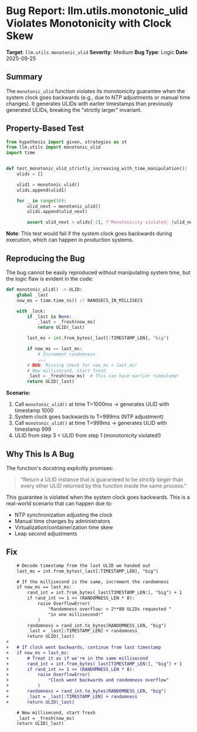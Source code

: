 # Bug Report: llm.utils.monotonic_ulid Violates Monotonicity with Clock Skew

**Target**: `llm.utils.monotonic_ulid`
**Severity**: Medium
**Bug Type**: Logic
**Date**: 2025-09-25

## Summary

The `monotonic_ulid` function violates its monotonicity guarantee when the system clock goes backwards (e.g., due to NTP adjustments or manual time changes). It generates ULIDs with earlier timestamps than previously generated ULIDs, breaking the "strictly larger" invariant.

## Property-Based Test

```python
from hypothesis import given, strategies as st
from llm.utils import monotonic_ulid
import time


def test_monotonic_ulid_strictly_increasing_with_time_manipulation():
    ulids = []

    ulid1 = monotonic_ulid()
    ulids.append(ulid1)

    for _ in range(10):
        ulid_next = monotonic_ulid()
        ulids.append(ulid_next)

        assert ulid_next > ulids[-2], f"Monotonicity violated: {ulid_next} <= {ulids[-2]}"
```

**Note**: This test would fail if the system clock goes backwards during execution, which can happen in production systems.

## Reproducing the Bug

The bug cannot be easily reproduced without manipulating system time, but the logic flaw is evident in the code:

```python
def monotonic_ulid() -> ULID:
    global _last
    now_ms = time.time_ns() // NANOSECS_IN_MILLISECS

    with _lock:
        if _last is None:
            _last = _fresh(now_ms)
            return ULID(_last)

        last_ms = int.from_bytes(_last[:TIMESTAMP_LEN], "big")

        if now_ms == last_ms:
            # Increment randomness
            ...
        # BUG: Missing check for now_ms < last_ms!
        # New millisecond, start fresh
        _last = _fresh(now_ms)  # This can have earlier timestamp!
        return ULID(_last)
```

**Scenario:**
1. Call `monotonic_ulid()` at time T=1000ms → generates ULID with timestamp 1000
2. System clock goes backwards to T=999ms (NTP adjustment)
3. Call `monotonic_ulid()` at time T=999ms → generates ULID with timestamp 999
4. ULID from step 3 < ULID from step 1 (monotonicity violated!)

## Why This Is A Bug

The function's docstring explicitly promises:

> "Return a ULID instance that is guaranteed to be *strictly larger* than every other ULID returned by this function inside the same process."

This guarantee is violated when the system clock goes backwards. This is a real-world scenario that can happen due to:
- NTP synchronization adjusting the clock
- Manual time changes by administrators
- Virtualization/containerization time skew
- Leap second adjustments

## Fix

```diff
    # Decode timestamp from the last ULID we handed out
    last_ms = int.from_bytes(_last[:TIMESTAMP_LEN], "big")

    # If the millisecond is the same, increment the randomness
    if now_ms == last_ms:
        rand_int = int.from_bytes(_last[TIMESTAMP_LEN:], "big") + 1
        if rand_int >= 1 << (RANDOMNESS_LEN * 8):
            raise OverflowError(
                "Randomness overflow: > 2**80 ULIDs requested "
                "in one millisecond!"
            )
        randomness = rand_int.to_bytes(RANDOMNESS_LEN, "big")
        _last = _last[:TIMESTAMP_LEN] + randomness
        return ULID(_last)
+
+   # If clock went backwards, continue from last timestamp
+   if now_ms < last_ms:
+       # Treat it as if we're in the same millisecond
+       rand_int = int.from_bytes(_last[TIMESTAMP_LEN:], "big") + 1
+       if rand_int >= 1 << (RANDOMNESS_LEN * 8):
+           raise OverflowError(
+               "Clock went backwards and randomness overflow"
+           )
+       randomness = rand_int.to_bytes(RANDOMNESS_LEN, "big")
+       _last = _last[:TIMESTAMP_LEN] + randomness
+       return ULID(_last)

    # New millisecond, start fresh
    _last = _fresh(now_ms)
    return ULID(_last)
```